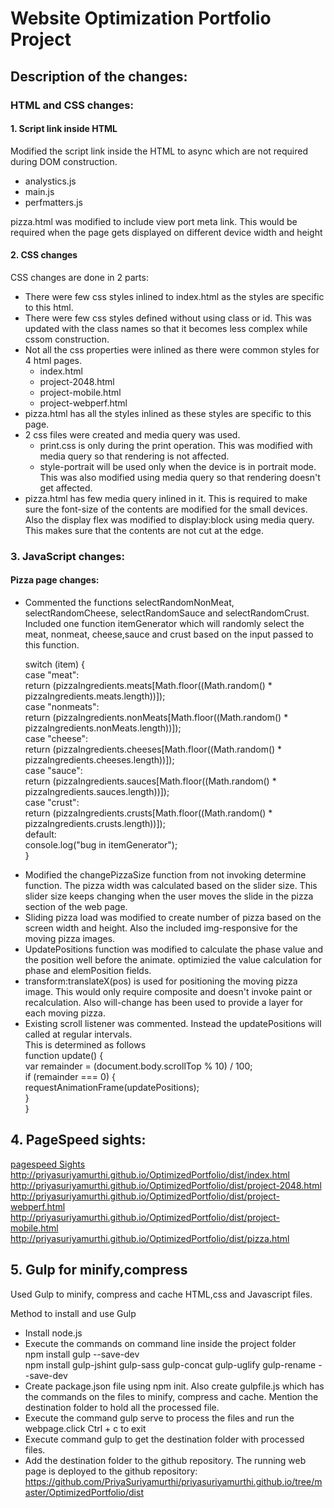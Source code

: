 <h1> Website Optimization Portfolio Project </h1>
<h2> Description of the changes:</h2>
<h3> HTML and CSS changes: </h3>
<h4> 1. Script link inside HTML </h4>
<p> Modified the script link inside the HTML to async which are not required during DOM construction. </p>
<ul>
<li> analystics.js </li>
<li> main.js </li>
<li> perfmatters.js </li>
</ul>
<p> pizza.html was modified to include view port meta link. This would be required when the page gets displayed on different device width and height
<h4> 2. CSS changes </h4>
<p> CSS changes are done in 2 parts:</p>
<ul>
<li> There were few css styles inlined to index.html as the styles are specific to this html. </li>
<li> There were few css styles defined without using class or id. This was updated with the class names so that it becomes less complex while cssom construction.</li>
<li> Not all the css properties were inlined as there were common styles for 4 html pages. 
     <ul>
      <li> index.html </li>
      <li> project-2048.html </li>
      <li> project-mobile.html </li>
      <li> project-webperf.html </li>
      </ul>
</li>
<li> pizza.html has all the styles inlined as these styles are specific to this page.</li>
<li> 2 css files were created and media query was used.  
     <ul>
     <li> print.css is only during the print operation. This was modified with media query so that rendering is not affected. </li>
    <li> style-portrait will be used only when the device is in portrait mode. This was also modified using media query so that  rendering doesn't get affected. </li>
    </ul>
</li>
  <li> pizza.html has few media query inlined in it. This is required to make sure the font-size of the contents are modified for the small devices. Also the display flex was modified to display:block using media query. This makes sure that the contents are not cut at the edge.
  </li></ul>
<h3> 3. JavaScript changes: </h3>
<h4> Pizza page changes: </h4>
<ul>
<li> Commented the functions selectRandomNonMeat, selectRandomCheese, selectRandomSauce and selectRandomCrust. Included one function itemGenerator which will randomly select the meat, nonmeat, cheese,sauce and crust based on the input passed to this function.
  <p> switch (item) { <br>
        case "meat":  <br>
            return (pizzaIngredients.meats[Math.floor((Math.random() * pizzaIngredients.meats.length))]); <br>
        case "nonmeats": <br>
            return (pizzaIngredients.nonMeats[Math.floor((Math.random() * pizzaIngredients.nonMeats.length))]); <br>
        case "cheese": <br>
            return (pizzaIngredients.cheeses[Math.floor((Math.random() * pizzaIngredients.cheeses.length))]); <br>
        case "sauce": <br>
            return (pizzaIngredients.sauces[Math.floor((Math.random() * pizzaIngredients.sauces.length))]); <br>
        case "crust": <br>
            return (pizzaIngredients.crusts[Math.floor((Math.random() * pizzaIngredients.crusts.length))]); <br>
        default: <br>
            console.log("bug in itemGenerator"); <br>
    } 
    </p>
</li>
<li> Modified the changePizzaSize function from not invoking determine function. The pizza width was calculated based on the slider size. This slider size keeps changing when the user moves the slide in the pizza section of the web page.</li>
<li> Sliding pizza load was modified to create number of pizza based on the screen width and height. Also the included img-responsive for the moving pizza images.</li>
<li> UpdatePositions function was modified to calculate the phase value and the position well before the animate. optimizied the value calculation for phase and elemPosition fields.</li>
<li> transform:translateX(pos) is used for positioning the moving pizza image. This would only require composite and doesn't invoke paint or recalculation. Also will-change has been used to provide a layer for each moving pizza.</li>
<li> Existing scroll listener was commented. Instead the updatePositions will called at regular intervals. <br>
    This is determined as follows 
<br>
function update() { <br>
    var remainder = (document.body.scrollTop % 10) / 100; <br>
    if (remainder === 0) { <br>
        requestAnimationFrame(updatePositions); <br>
    } <br>
} <br> 
</li>
</ul>
<h2> 4. PageSpeed sights: </h2>
<a href="https://developers.google.com/speed/pagespeed/insights/">pagespeed Sights </a> <br>
<a href="http://priyasuriyamurthi.github.io/OptimizedPortfolio/dist/index.html">http://priyasuriyamurthi.github.io/OptimizedPortfolio/dist/index.html</a>
<a href="http://priyasuriyamurthi.github.io/OptimizedPortfolio/dist/project-2048.html">http://priyasuriyamurthi.github.io/OptimizedPortfolio/dist/project-2048.html</a>
<a href="http://priyasuriyamurthi.github.io/OptimizedPortfolio/dist/project-webperf.html">http://priyasuriyamurthi.github.io/OptimizedPortfolio/dist/project-webperf.html</a>
<a href="http://priyasuriyamurthi.github.io/OptimizedPortfolio/dist/project-mobile.html">http://priyasuriyamurthi.github.io/OptimizedPortfolio/dist/project-mobile.html</a>
<a href="http://priyasuriyamurthi.github.io/OptimizedPortfolio/dist/pizza.html">http://priyasuriyamurthi.github.io/OptimizedPortfolio/dist/pizza.html</a>

<h2> 5. Gulp for minify,compress </h2>
<p> Used Gulp to minify, compress and cache HTML,css and Javascript files.</p>
<p> Method to install and use Gulp </p>
<ul>
<li> Install node.js </li>
<li> Execute the commands on command line inside the project folder <br>
      npm install gulp --save-dev <br>
      npm install gulp-jshint gulp-sass gulp-concat gulp-uglify gulp-rename --save-dev
</li>
<li> Create package.json file using npm init. Also create gulpfile.js which has the commands on the files to minify, compress and cache. Mention the destination folder to hold all the processed file.</li>
<li> Execute the command gulp serve to process the files and run the webpage.click Ctrl + c to exit</li>
<li> Execute command gulp to get the destination folder with processed files.</li>
<li> Add the destination folder to the github repository. The running web page is deployed to the github repository:
<a href="https://github.com/PriyaSuriyamurthi/priyasuriyamurthi.github.io/tree/master/OptimizedPortfolio/dist">https://github.com/PriyaSuriyamurthi/priyasuriyamurthi.github.io/tree/master/OptimizedPortfolio/dist</a>
</li>
</ul>






  
